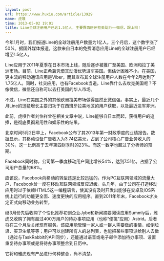 ```yaml
---
layout: post
url: https://www.huxiu.com/article/13929
name: 虎嗅
time: 2013-05-02 19:01
title: Line全球注册用户已达1.5亿人，主要靠西班牙拉美助力——微信，跟上哟！
---
```

今年1月时，我们报道Line的全球注册用户数量为1亿人，三个月后，这个数字涨了50%。据国外媒体报道，这款来自日本的免费消息应用Line的全球注册用户已经增至1.5亿人。

Line应用于2011年夏季在日本市场上线，随后逐步被推广至美国、欧洲和拉丁美洲市场。目前，Line正希冀凭借其动漫优势进军美国。但估计困难不小。在美国，更主流的移动通讯应用是Viber，而其宣布其全球注册用户人数在今年2月达到了1.75亿人。同时，社交应用，也有Facebook当道。Line靠什么去攻克美国呢？不像微信，微信还自称可以去打美国的华人市场。

不过，Line在美国之外的其他欧洲拉美市场做得显然比微信强。事实上，最近几个月Line的迅猛增长主要归功于在西班牙拉美地区的用户获取，以及最近进军非洲。

此前，虎嗅作者刘怡祥曾在相关文章中说，Line能够自日本而起，获得用户的追捧，是彻底贯彻易用性和娱乐性的结果。

北京时间5月2日早上，Facebook公布了其2013年第一财政季度的业绩报告。数据显示，其移动设备广告收入为3.74亿美元，占到了公司核心广告业务收入的30%，这一比例高于去年第四财季时的23%。而这一数字也超过了分析师的预期。

Facebook同时称，公司第一季度移动用户同比增长54%，达到7.51亿，占据了公司用户总量的68%。

应该说，Facebook向移动的转型还是比较迅猛的。作为PC互联网领域的流量大户，Facebook曾一度在移动互联网领域反应迟缓。头几年，由于公司在打造移动应用时过于依赖HTML5这一编程语言，使其没有及时开发出能够在安卓及IOS系统上运行的功能更全面、速度更快的应用程序。直到2011年年末，Facebook才决定正式向移动业务转型。

继3月份先后收购了个性化推荐初创企业Jybe和新闻摘要阅读应用Summly后，雅虎又收购了拥有超过400万用户的待办事项应用（也称“便笺”应用）Astrid。后者将在三个月后关闭现有服务。该应用能管理一家人或一群人需要做的事情，如倒垃圾、买卫生纸等等；用户可以创建所有人的总列表，也能把某些事项派给别人去做（通过与TaskRabbit的API同步），还能通过语音或电子邮件添加待办事项、设置重复待办事项或是将待办事项整合到日历中。

它将和雅虎现有产品进行何种整合，尚不清楚。

